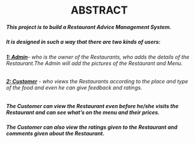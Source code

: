 <h1 align="center">ABSTRACT</h1>

##### This project is to build a Restaurant Advice Management System.

##### It is designed in such a way that there are two kinds of users:

###### <ins>**1: Admin**</ins>- who is the owner of the Restaurants, who adds the details of the Restaurant.The Admin will add the pictures of the Restaurant and Menu.

###### <ins>**2: Customer**</ins> - who views the Restaurants according to the place and type of the food and even he can give feedback and ratings.

##### The Customer can view the Restaurant even before he/she visits the Restaurant and can see what’s on the menu and their prices.
 
##### The Customer can also view the ratings given to the Restaurant and comments given about the Restaurant.  
                       
